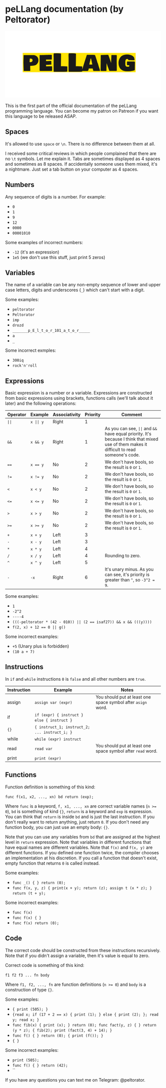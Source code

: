 # peLLang documentation (by Peltorator)

![Image description](logo.png)

This is the first part of the official documentation of the peLLang programming language. You can become my patron on Patreon if you want this language to be released ASAP.

## Spaces

It's allowed to use `space` or `\n`. There is no difference between them at all.

I received some critical reviews in which people complained that there are no `\t` symbols. Let me explain it.
Tabs are sometimes displayed as 4 spaces and sometimes as 8 spaces. If accidentally someone uses them mixed, it's a nightmare.
Just set a tab button on your computer as 4 spaces.

## Numbers

Any sequence of digits is a number. For example:

- `0`
- `1`
- `9`
- `12`
- `0000`
- `00001010`

Some examples of incorrect numbers:

- `-12` (it's an expression)
- `1e5` (we don't use this stuff, just print 5 zeros)

## Variables

The name of a variable can be any non-empty sequence of lower and upper case letters, digits and underscores (`_`) which can't start with a digit.

Some examples:

- `peltorator`
- `Peltorator`
- `imp`
- `drozd`
- `_______p_E_l_t_o_r_101_a_t_o_r_____`
- `a`
- `_`

Some incorrect exmples:

- `300iq`
- `rock'n'roll`


## Expressions

Basic expression is a number or a variable. Expressions are constructed from basic expressions using brackets, functions calls (we'll talk about it later) and the following operations:

Operator | Example       | Associativity | Priority | Comment
---------|---------------|---------------|----------|--------
 `\|\|`  | `x \|\| y`    | Right         | 1        |
 `&&`    | `x && y`      | Right         | 1        | As you can see, `\|\|` and `&&` have equal priority. It's because I think that mixed use of them makes it difficult to read someone's code.
 `==`    | `x == y`      | No            | 2        | We don't have bools, so the result is `0` or `1`.
 `!=`    | `x != y`      | No            | 2        | We don't have bools, so the result is `0` or `1`.
 `<`     | `x < y`       | No            | 2        | We don't have bools, so the result is `0` or `1`.
 `<=`    | `x <= y`      | No            | 2        | We don't have bools, so the result is `0` or `1`.
 `>`     | `x > y`       | No            | 2        | We don't have bools, so the result is `0` or `1`.
 `>=`    | `x >= y`      | No            | 2        | We don't have bools, so the result is `0` or `1`.
 `+`     | `x + y`       | Left          | 3        |
 `-`     | `x - y`       | Left          | 3        |
 `*`     | `x * y`       | Left          | 4        |
 `/`     | `x / y`       | Left          | 4        | Rounding to zero.
 `^`     | `x ^ y`       | Left          | 5        |
 `-`     | `-x`          | Right         | 6        | It's unary minus. As you can see, it's priority is greater than `^`, so `-3^2 = 9`.

Some examples:

- `1`
- `-2^2`
- `----4`
- `(((-peltorator * (42 - 010)) || (2 == isaf27)) && x && (((y))))`
- `f(2, x) + 12 == 0 || g()`

Some incorrect examples:
- `+5` (Unary plus is forbidden)
- `(10 a + 7)`

## Instructions

In `if` and `while` instructions `0` is `false` and all other numbers are `true`.

Instruction     | Example                                       | Notes
----------------|-----------------------------------------------|--------------------------------------------------------------
assign          | `assign var (expr)`                           | You should put at least one space symbol after `asign` word.
if              | `if (expr) { instruct } else { instruct }`    |
`{}`            | `{ instruct_1; instruct_2; ... instruct_i; }` |
while           | `while (expr) instruct`                       |
read            | `read var`                                    | You should put at least one space symbol after `read` word.
print           | `print (expr)`                                |

## Functions

Function definition is something of this kind:

`func f(x1, x2, ..., xn) bd return (exp);`

Where `func` is a keyword, `f, x1, ..., xn` are correct variable names (`n >= 0`), `bd` is something of kind `{}`, `return` is a keyword and `exp` is expression. You can think that `return` is inside `bd` and is just the last instruction. If you don't really want to return anything, just return `0`. If you don't need any function body, you can just use an empty body: `{}`.

Note that you can use any variables from `bd` that are assigned at the highest level in `return` expression.
Note that variables in different functions that have equal names are different variables.
Note that `f(x)` and `f(x, y)` are different functions.
If you defined one function twice, the compiler chooses an implementation at his discretion.
If you call a function that doesn't exist, empty function that returns `0` is called instead.

Some examples:

- `func _() { } return (0);`
- `func f(x, y, z) { print(x + y); return (z); assign t (x * z); } return (t + y);`

Some incorrect examples:
- `func f(x) `
- `func f(x) { }`
- `func f(x) return (0);`

## Code

The correct code should be constructed from these instructions recursively.
Note that if you didn't assign a variable, then it's value is equal to zero.

Correct code is something of this kind:

`f1 f2 f3 ... fn body`

Where `f1, f2, ..., fn` are function definitions (`n >= 0`) and `body` is a construction of type `{}`.

Some examples:

- `{ print (505); }`
- `{read x; if (17 + 2 == x) { print (1); } else { print (2); }; read y; read x; }`
- `func fib(x) { print (x); } return (0); func fact(y, z) { } return (y * z); { fib(2); print (fact(3, 4) + 14); }`
- `func f() { } return (0); { print (f()); }`
- `{ }`

Some incorrect examples:

- `print (505);`
- `func f() { } return (42);`
- ``


If you have any questions you can text me on Telegram: @peltorator.

